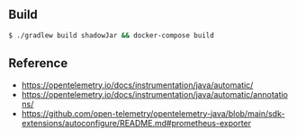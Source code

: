 ## Build

```bash
$ ./gradlew build shadowJar && docker-compose build
```

## Reference 
* https://opentelemetry.io/docs/instrumentation/java/automatic/
* https://opentelemetry.io/docs/instrumentation/java/automatic/annotations/
* https://github.com/open-telemetry/opentelemetry-java/blob/main/sdk-extensions/autoconfigure/README.md#prometheus-exporter
